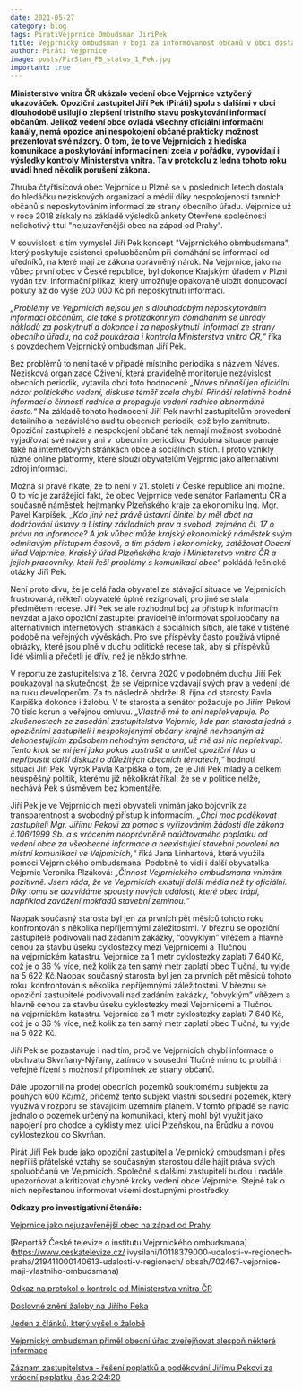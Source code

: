 ```yaml
---
date: 2021-05-27
category: blog
tags: PiratiVejprnice Ombudsman JiriPek
title: Vejprnický ombudsman v boji za informovanost občanů v obci dostal za pravdu i od Vnitra!
author: Piráti Vejprnice
image: posts/PirStan_FB_status_1_Pek.jpg
important: true
---
```


**Ministerstvo vnitra ČR ukázalo vedení obce Vejprnice vztyčený ukazováček. Opoziční zastupitel Jiří Pek (Piráti) spolu s dalšími v obci dlouhodobě usilují o zlepšení tristního stavu poskytování informací občanům. Jelikož vedení obce ovládá všechny oficiální informační kanály, nemá opozice ani nespokojení občané prakticky možnost prezentovat své názory. O tom, že to ve Vejprnicích z hlediska komunikace a poskytování informací není zcela v pořádku, vypovídají i výsledky kontroly Ministerstva vnitra. Ta v protokolu z ledna tohoto roku uvádí hned několik porušení zákona.**

Zhruba čtyřtisícová obec Vejprnice u Plzně se v posledních letech dostala do hledáčku neziskových organizací a médií díky nespokojenosti tamních občanů s neposkytováním informací ze strany obecního úřadu. Vejprnice už v roce 2018 získaly na základě výsledků ankety Otevřené společnosti nelichotivý titul "nejuzavřenější obec na západ od Prahy".

V souvislosti s tím vymyslel Jiří Pek koncept "Vejprnického obmbudsmana", který poskytuje asistenci spoluobčanům při domáhání se informací od úředníků, na které mají ze zákona oprávněný nárok. Na Vejprnice, jako na vůbec první obec v České republice, byl dokonce Krajským úřadem v Plzni vydán tzv. Informační příkaz, který umožňuje opakovaně uložit donucovací pokuty až do výše 200 000 Kč při neposkytnutí informací. 

*„Problémy ve Vejprnicích nejsou jen s dlouhodobým neposkytováním informací občanům, ale také s protizákonným domáháním se úhrady nákladů za poskytnutí a dokonce i za neposkytnutí  informací ze strany obecního úřadu, na což poukázala i kontrola Ministerstva vnitra ČR,“* říká s povzdechem Vejprnický ombudsman Jiří Pek.  

Bez problémů to není také v případě místního periodika s názvem Náves. Nezisková organizace Oživení, která pravidelně monitoruje nezávislost obecních periodik, vytavila obci toto hodnocení: *„Náves přináší jen oficiální názor politického vedení, diskuse téměř zcela chybí. Přináší relativně hodně informací o činnosti radnice a propaguje vedení radnice abnormálně často.“* Na základě tohoto hodnocení Jiří Pek navrhl zastupitelům provedení detailního a nezávislého auditu obecních periodik, což bylo zamítnuto. Opoziční zastupitelé a nespokojení občané tak nemají možnost svobodně vyjadřovat své názory ani v  obecním periodiku. Podobná situace panuje také na internetových stránkách obce a sociálních sítích. I proto vznikly různé online platformy, které slouží obyvatelům Vejprnic jako alternativní zdroj informací.

Možná si právě říkáte, že to není v 21. století v České republice ani možné. O to víc je zarážející fakt, že obec Vejprnice vede senátor Parlamentu ČR a současně náměstek hejtmanky Plzeňského kraje za ekonomiku Ing. Mgr. Pavel Karpíšek. *„Kdo jiný než právě ústavní činitel by měl dbát na dodržování ústavy a Listiny základních práv a svobod, zejména čl. 17 o právu na informace? A jak vůbec může krajský ekonomický náměstek svým odmítavým přístupem časově, a tím pádem i ekonomicky, zatěžovat Obecní úřad Vejprnice, Krajský úřad Plzeňského kraje i Ministerstvo vnitra ČR a jejich pracovníky, kteří řeší problémy s komunikací obce“* pokládá řečnické otázky Jiří Pek.

Není proto divu, že je celá řada obyvatel ze stávající situace ve Vejprnicích frustrovaná, někteří obyvatelé úplně rezignovali, pro jiné se stala předmětem recese. Jiří Pek se ale rozhodnul boj za přístup k informacím nevzdat a jako opoziční zastupitel pravidelně informovat spoluobčany na alternativních internetových  stránkách a sociálních sítích, ale také v tištěné podobě na veřejných vývěskách. Pro své příspěvky často používá vtipné obrázky, které jsou plně v duchu politické recese tak, aby si příspěvků lidé všimli a přečetli je dřív, než je někdo strhne.

V reportu ze zastupitelstva z 18. června 2020 v podobném duchu Jiří Pek poukazoval na skutečnost, že se Vejprnice vzdávají svých práv a vedení jde na ruku developerům. Za to následně obdržel 8. října od starosty Pavla Karpíška dokonce i žalobu. V té starosta a senátor požaduje po Jiřím Pekovi 70 tisíc korun a veřejnou omluvu. *„Vlastně mě to ani nepřekvapuje. Po zkušenostech ze zasedání zastupitelstva Vejprnic, kde pan starosta jedná s opozičními zastupiteli i nespokojenými občany krajně nevhodným až dehonestujícím způsobem nehodným senátora, už mě asi nic nepřekvapí. Tento krok se mi jeví jako pokus zastrašit a umlčet opoziční hlas a nepřipustit další diskuzi o důležitých obecních tématech,“* hodnotí situaci Jiří Pek. Výrok Pavla Karpíška o tom, že je Jiří Pek mladý a celkem neúspěšný politik, kterému již několikrát říkal, že se v politice nelže, nechává Pek s úsměvem bez komentáře.

Jiří Pek je ve Vejprnicích mezi obyvateli vnímán jako bojovník za transparentnost a svobodný přístup k informacím. *„Chci moc poděkovat zastupiteli Mgr. Jiřímu Pekovi za pomoc s vyřizováním žádosti dle zákona č.106/1999 Sb. a s vrácením neoprávněně naúčtovaného poplatku od vedení obce za všeobecné informace a neexistující stavební povolení na místní komunikaci ve Vejpmicích,“* říká Jana Linhartová, která využila pomoci Vejprnického ombudsmana. Podobně to vidí i další obyvatelka Vejprnic Veronika Plzáková: *„Činnost Vejprnického ombudsmana vnímám pozitivně. Jsem ráda, že ve Vejprnicích existují další média než ty oficiální. Díky tomu se dozvídáme spousty nových událostí, které obec trápí, například zavážení mokřadů stavební zeminou.“*

Naopak současný starosta byl jen za prvních pět měsíců tohoto roku  konfrontován s několika nepříjemnými záležitostmi. V březnu se opoziční zastupitelé podivovali nad zadáním zakázky, “obvyklým” vítězem a hlavně cenou za stavbu úseku cyklostezky mezi Vejprnicemi a Tlučnou na vejprnickém katastru. Vejprnice za 1 metr cyklostezky zaplatí 7 640 Kč, což je o 36 % více, než kolik za ten samý metr zaplatí obec Tlučná, tu vyjde na 5 622 Kč.Naopak současný starosta byl jen za prvních pět měsíců tohoto roku  konfrontován s několika nepříjemnými záležitostmi. V březnu se opoziční zastupitelé podivovali nad zadáním zakázky, “obvyklým” vítězem a hlavně cenou za stavbu úseku cyklostezky mezi Vejprnicemi a Tlučnou na vejprnickém katastru. Vejprnice za 1 metr cyklostezky zaplatí 7 640 Kč, což je o 36 % více, než kolik za ten samý metr zaplatí obec Tlučná, tu vyjde na 5 622 Kč.

Jiří Pek se pozastavuje i nad tím, proč ve Vejprnicích chybí informace o obchvatu Skvrňany-Nýřany, zatímco v sousední Tlučné mimo to probíhá i veřejné řízení s možností připomínek ze strany občanů. 

Dále upozornil na prodej obecních pozemků soukromému subjektu za pouhých 600 Kč/m2, přičemž tento subjekt vlastní sousední pozemek, který využívá v rozporu se stávajícím územním plánem. V tomto případě se navíc jednalo o pozemek určený na komunikaci, který mohl být využit jako napojení pro chodce a cyklisty mezi ulicí Plzeňskou, na Brůdku a novou cyklostezkou do Skvrňan.

Pirát Jiří Pek bude jako opoziční zastupitel a Vejprnický ombudsman i přes nepříliš přátelské vztahy se současným starostou dále hájit práva svých spoluobčanů ve Vejprnicích. Společně s dalšími zastupiteli budou i nadále upozorňovat a kritizovat chybné kroky vedení obce Vejprnice. Stejně tak o nich nepřestanou informovat všemi dostupnými prostředky. 

**Odkazy pro investigativní čtenáře:**

[Vejprnice jako nejuzavřenější obec na západ od Prahy](https://oz.otevrenaspolecnost.cz/)

[Reportáž České televize o institutu Vejprnického ombudsmana](https://www.ceskatelevize.cz/ ivysilani/10118379000-udalosti-v-regionech-praha/219411000140613-udalosti-v-regionech/ obsah/702467-vejprnice-maji-vlastniho-ombudsmana)

[Odkaz na protokol o kontrole od Ministerstva vnitra ČR](https://www.pirativejprnice.cz/wp%20content/uploads/2021/03/priloha_881452522_1_Priloha-178341-6.2020-protokol-o-kontrole.pdf)

[Doslovné znění žaloby na Jiřího Peka](https://www.pirativejprnice.cz/zaloba-karpiska-vuci%20pekovi/)

[Jeden z článků, který vyšel o žalobě](https://www.plzen.cz/na-kraji-v-koalici-v-obci-na-sekery-karpisek-vyzve-u-soudu-pirata-peka)

[Vejprnický ombudsman přiměl obecní úřad zveřejňovat alespoň některé informace](https://www.vejprnice.cz/urad-obce/povinne-informace/)

[Záznam zastupitelstva - řešení poplatků a poděkování Jiřímu Pekovi za vrácení poplatku, čas 2:24:20](https://www.youtube.com/watch?v=bAl37YVs-sU)
